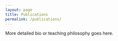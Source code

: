 ```yaml
---
layout: page
title: Publications
permalink: /publications/
---
```


More detailed bio or teaching philosophy goes here.
